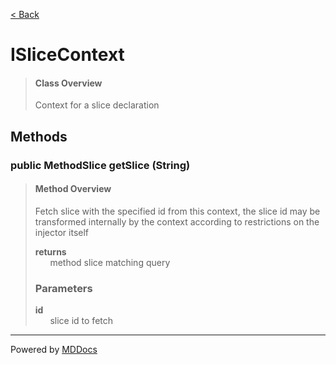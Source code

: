 [< Back](../README.md)
# ISliceContext #
>#### Class Overview ####
>Context for a slice declaration
## Methods ##
### public MethodSlice getSlice (String) ###
>#### Method Overview ####
>Fetch slice with the specified id from this context, the slice id may be
 transformed internally by the context according to restrictions on the
 injector itself
>
>**returns**<br />
>&nbsp;&nbsp;&nbsp;&nbsp;&nbsp;&nbsp;method slice matching query
>
>### Parameters ###
>**id**<br />
>&nbsp;&nbsp;&nbsp;&nbsp;&nbsp;&nbsp;slice id to fetch
>

---
Powered by [MDDocs](https://github.com/VRCube/MDDocs)